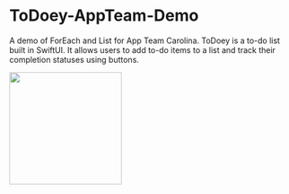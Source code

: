 # ToDoey-AppTeam-Demo
A demo of ForEach and List for App Team Carolina. ToDoey is a to-do list built in SwiftUI. It allows users to add to-do items to a list and track their completion statuses using buttons.

<img src="https://github.com/A-Nipp/ToDoey-AppTeam-Demo/ToDoeyDemo.gif" width="200" height="200" />

